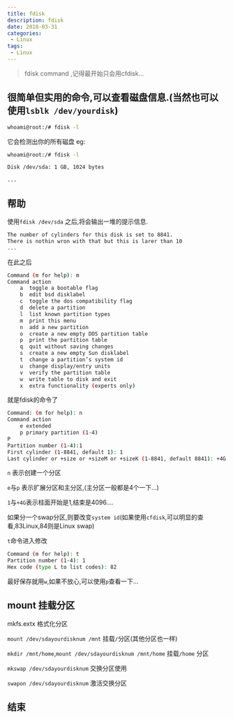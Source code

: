```yaml
---
title: fdisk
description: fdisk
date: 2018-03-31
categories:
 - Linux
tags:
 - Linux
---
```


> fdisk command ,记得最开始只会用cfdisk...


<!-- more -->

## 很简单但实用的命令,可以查看磁盘信息.(当然也可以使用`lsblk /dev/yourdisk`)

```sh
whoami@root:/# fdisk -l
```

它会检测出你的所有磁盘
 eg:
 
```sh
whoami@root:/# fdisk -l

Disk /dev/sda: 1 GB, 1024 bytes

...

```

## 帮助

使用`fdisk /dev/sda` 之后,将会输出一堆的提示信息.

```sh
The number of cylinders for this disk is set to 8841.
There is nothin wron with that but this is larer than 10
...

```

在此之后

```sh
Command (m for help): m
Command action
	a  toggle a bootable flag
	b  edit bsd disklabel
	c  toggle the dos compatibility flag
	d  delete a partition
	l  list known partition types
	m  print this menu
	n  add a new partition
	o  create a new empty DOS partition table
	p  print the partition table
	q  quit without saving changes
	s  create a new empty Sun disklabel
	t  change a partition’s system id
	u  change display/entry units
	v  verify the partition table
	w  write table to disk and exit
	x  extra functionality (experts only)

```

就是fdisk的命令了

```sh
Command: (m for help): n
Command action
	e extended
	p primary partition (1-4)
P
Partition number (1-4):1
First cylinder (1-8841, default 1): 1
Last cylinder or +size or +sizeM or +sizeK (1-8841, default 8841): +4G
```
`n` 表示创建一个分区

`e`与`p` 表示扩展分区和主分区,(主分区一般都是4个一下...)

`1`与`+4G`表示柱面开始是1,结束是4096....

如果分一个swap分区,则要改变`system id`(如果使用`cfdisk`,可以明显的查看,83Linux,84则是Linux swap)

`t`命令进入修改

```sh
Command (m for help): t
Partition number (1-4): 1
Hex code (type L to list codes): 82
```

最好保存就用`w`,如果不放心,可以使用`p`查看一下...

## mount 挂载分区

mkfs.extx 格式化分区

`mount /dev/sdayourdisknum /mnt` 挂载`/`分区(其他分区也一样)

`mkdir /mnt/home`,`mount /dev/sdayourdisknum /mnt/home` 挂载`/home` 分区

`mkswap /dev/sdayourdisknum` 交换分区使用

`swapon /dev/sdayourdisknum` 激活交换分区


## 结束

